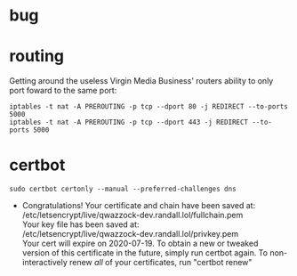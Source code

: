 
# bug



# routing

Getting around the useless Virgin Media Business' routers ability to only port foward to the same port:

```
iptables -t nat -A PREROUTING -p tcp --dport 80 -j REDIRECT --to-ports 5000
iptables -t nat -A PREROUTING -p tcp --dport 443 -j REDIRECT --to-ports 5000
```

# certbot

```sudo certbot certonly --manual --preferred-challenges dns```

 - Congratulations! Your certificate and chain have been saved at:            
   /etc/letsencrypt/live/qwazzock-dev.randall.lol/fullchain.pem               
   Your key file has been saved at:                             
   /etc/letsencrypt/live/qwazzock-dev.randall.lol/privkey.pem                
   Your cert will expire on 2020-07-19. To obtain a new or tweaked            
   version of this certificate in the future, simply run certbot
   again. To non-interactively renew *all* of your certificates, run
   "certbot renew" 